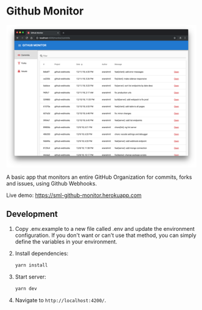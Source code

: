 # Github Monitor

![Screenshot](assets/screenshot.png)

A basic app that monitors an entire GitHub Organization for commits, forks and issues, using Github Webhooks.

Live demo: https://sml-github-monitor.herokuapp.com

## Development

1. Copy .env.example to a new file called .env and update the environment configuration.
   If you don't want or can't use that method, you can simply define the variables in your environment.
1. Install dependencies:

   ```bash
   yarn install
   ```

1. Start server:

   ```bash
   yarn dev
   ```

1. Navigate to `http://localhost:4200/`.
